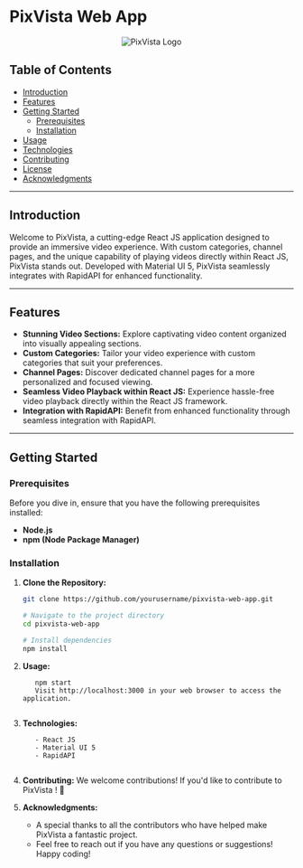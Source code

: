 # PixVista Web App

<p align="center">
  <img src="https://i.ibb.co/k9vtzng/pixvista-logo.png" alt="PixVista Logo">
</p>

## Table of Contents

- [Introduction](#introduction)
- [Features](#features)
- [Getting Started](#getting-started)
  - [Prerequisites](#prerequisites)
  - [Installation](#installation)
- [Usage](#usage)
- [Technologies](#technologies)
- [Contributing](#contributing)
- [License](#license)
- [Acknowledgments](#acknowledgments)

---

## Introduction

Welcome to PixVista, a cutting-edge React JS application designed to provide an immersive video experience. With custom categories, channel pages, and the unique capability of playing videos directly within React JS, PixVista stands out. Developed with Material UI 5, PixVista seamlessly integrates with RapidAPI for enhanced functionality.

---

## Features

- **Stunning Video Sections:** Explore captivating video content organized into visually appealing sections.
- **Custom Categories:** Tailor your video experience with custom categories that suit your preferences.
- **Channel Pages:** Discover dedicated channel pages for a more personalized and focused viewing.
- **Seamless Video Playback within React JS:** Experience hassle-free video playback directly within the React JS framework.
- **Integration with RapidAPI:** Benefit from enhanced functionality through seamless integration with RapidAPI.

---

## Getting Started

### Prerequisites

Before you dive in, ensure that you have the following prerequisites installed:

- **Node.js**
- **npm (Node Package Manager)**

### Installation

1. **Clone the Repository:**

   ```bash
   git clone https://github.com/yourusername/pixvista-web-app.git

   # Navigate to the project directory
   cd pixvista-web-app

   # Install dependencies
   npm install
   
2. **Usage:**

   ```To start PixVista, run the following command:
      npm start
      Visit http://localhost:3000 in your web browser to access the application.

   
3. **Technologies:**
   
   ```PixVista is built using the following technologies:
      - React JS
      - Material UI 5
      - RapidAPI


4. **Contributing:**
    We welcome contributions! If you'd like to contribute to PixVista ! 💜


5. **Acknowledgments:**
 
    - A special thanks to all the contributors who have helped make PixVista a fantastic project.
    - Feel free to reach out if you have any questions or suggestions! Happy coding!
